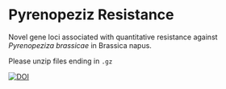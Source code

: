 # Pyrenopeziz Resistance

Novel gene loci associated with quantitative resistance against *Pyrenopeziza brassicae* in Brassica napus.

Please unzip files ending in `.gz`

[![DOI](https://zenodo.org/badge/438962835.svg)](https://zenodo.org/badge/latestdoi/438962835)
